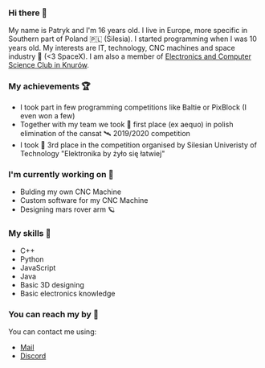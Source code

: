 ### Hi there 👋
My name is Patryk and I'm 16 years old. I live in Europe, more specific in Southern part of Poland 🇵🇱 (Silesia). I started programming when I was 10 years old. My interests are IT, technology, CNC machines and space industry 🚀 (<3 SpaceX). I am also a member of [Electronics and Computer Science Club in Knurów](https://github.com/knei-knurow).

### My achievements 🏆
 - I took part in few programming competitions like Baltie or PixBlock (I even won a few)
 - Together with my team we took 🥇 first place (ex aequo) in polish elimination of the cansat 🛰️ 2019/2020 competition
 - I took 🥉 3rd place in the competition organised by Silesian Univeristy of Technology "Elektronika by żyło się łatwiej"

### I'm currently working on 👾
 - Bulding my own CNC Machine
 - Custom software for my CNC Machine
 - Designing mars rover arm 🪐

### My skills 🤸
 - C++
 - Python
 - JavaScript
 - Java
 - Basic 3D designing
 - Basic electronics knowledge

### You can reach my by 🤙
You can contact me using:
 - [Mail](mailto:kwasniokpatryk@gmail.com)
 - [Discord](https://discordapp.com/channels/@me/Waterlemon#1759/)
